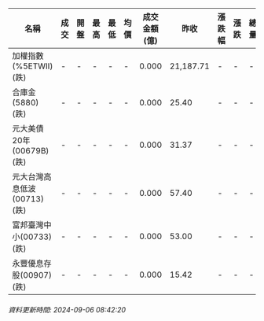 | 名稱 | 成交 | 開盤 | 最高 | 最低 | 均價 | 成交金額(億) | 昨收 | 漲跌幅 | 漲跌 | 總量 | 昨量 | 振幅 |
| -------- | -------- | -------- | -------- |-------- | -------- | -------- |-------- |-------- |-------- | -------- | -------- |-------- |
|加權指數(%5ETWII) (跌)|-|-|-|-|-|0.000|21,187.71|-|-|-|-|0.00%|
|合庫金(5880) (跌)|-|-|-|-|-|0.000|25.40|-|-|-|-|0.00%|
|元大美債20年(00679B) (跌)|-|-|-|-|-|0.000|31.37|-|-|-|-|0.00%|
|元大台灣高息低波(00713) (跌)|-|-|-|-|-|0.000|57.40|-|-|-|-|0.00%|
|富邦臺灣中小(00733) (跌)|-|-|-|-|-|0.000|53.00|-|-|-|-|0.00%|
|永豐優息存股(00907) (跌)|-|-|-|-|-|0.000|15.42|-|-|-|-|0.00%|
###### 資料更新時間: 2024-09-06 08:42:20